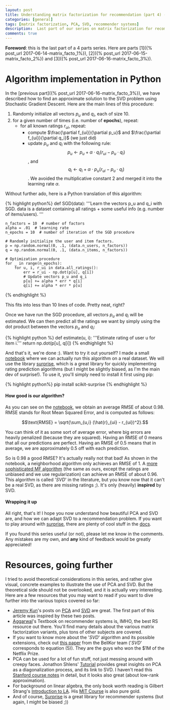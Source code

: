 ```yaml
---
layout: post
title: Understanding matrix factorization for recommendation (part 4) - algorithm implementation
categories: [general]
tags: [matrix factorization, PCA, SVD, recommender systems]
description:  Last part of our series on matrix factorization for recommendation&#58; implementation of our algorithm, and further notes.
comments: true
---
```


**Foreword**: this is the last part of a 4 parts series. Here are parts
[1]({% post_url 2017-06-14-matrix_facto_1%}), [2]({% post_url
2017-06-15-matrix_facto_2%}) and [3]({% post_url 2017-06-16-matrix_facto_3%}).

Algorithm implementation in Python
==================================

In the [previous part]({% post_url 2017-06-16-matrix_facto_3%}), we have described how to find an approximate solution
to the SVD problem using Stochastic Gradient Descent. Here are the main lines
of this procedure:

1. Randomly initialize all vectors $p_u$ and $q_i$, each of size 10.
2. for a given number of times (i.e. number of **epochs**), repeat:
    - for all known ratings $r_{ui}$, repeat:
        * compute $\frac{\partial f_{ui}}{\partial p_u}$ and $\frac{\partial
          f_{ui}}{\partial q_i}$ (we just did)
        * update $p_u$ and $q_i$ with the following rule:
         $$p_u \leftarrow p_u + \alpha \cdot q_i (r_{ui} - p_u \cdot q_i)$$, and 
         $$q_i \leftarrow q_i + \alpha \cdot  p_u (r_{ui} - p_u \cdot q_i)$$.
         We avoided the multiplicative constant $2$ and merged it into the
         learning rate $\alpha$.

Without further ado, here is a Python translation of this algorithm:

{% highlight python%}
def SGD(data):
    '''Learn the vectors p_u and q_i with SGD.
       data is a dataset containing all ratings + some useful info (e.g. number
       of items/users).
    '''

    n_factors = 10  # number of factors
    alpha = .01  # learning rate
    n_epochs = 10  # number of iteration of the SGD procedure

    # Randomly initialize the user and item factors.
    p = np.random.normal(0, .1, (data.n_users, n_factors))
    q = np.random.normal(0, .1, (data.n_items, n_factors))

    # Optimization procedure
    for _ in range(n_epochs):
        for u, i, r_ui in data.all_ratings():
            err = r_ui - np.dot(p[u], q[i])
            # Update vectors p_u and q_i
            p[u] += alpha * err * q[i]
            q[i] += alpha * err * p[u]
{% endhighlight %}

This fits into less than 10 lines of code. Pretty neat, right?

Once we have run the SGD procedure, all vectors $p_u$ and $q_i$ will be
estimated. We can then predict all the ratings we want by simply using the dot
product between the vectors $p_u$ and $q_i$:

{% highlight python %}
def estimate(u, i):
    '''Estimate rating of user u for item i.'''
    return np.dot(p[u], q[i])
{% endhighlight %}

And that's it, we're done :). Want to try it out yourself? I made a small
[notebook](http://nbviewer.jupyter.org/github/NicolasHug/nicolashug.github.io/blob/master/assets/mf_post/Matrix%20factorization%20algorithm.ipynb)
where we can actually run this algorithm on a real dataset.  We will use the
library [surprise](http://surpriselib.com), which is a great library for
quickly implementing rating prediction algorithms (but I might be slightly
biased, as I'm the main dev of surprise!). To use it, you'll simply need to
install it first using pip:


{% highlight python%}
pip install scikit-surprise
{% endhighlight %}

<h4>How good is our algorithm?</h4>

As you can see on the
[notebook](http://nbviewer.jupyter.org/github/NicolasHug/nicolashug.github.io/blob/master/assets/mf_post/Matrix%20factorization%20algorithm.ipynb),
we obtain an average RMSE of about 0.98.  RMSE stands for Root Mean Squared
Error, and is computed as follows:

$$\text{RMSE} = \sqrt{\sum_{u,i} (\hat{r}_{ui} - r_{ui})^2}.$$

You can think of it as some sort of average error, where big errors are heavily
penalized (because they are squared). Having an RMSE of 0 means that all our
predictions are perfect. Having an RMSE of 0.5 means that in average, we are
approximately 0.5 off with each prediction.

So is 0.98 a good RMSE? It's actually really not that bad! As shown in the
notebook, a neighborhood algorithm only achieves an RMSE of 1. A [more
sophisticated MF
algorithm](http://surprise.readthedocs.io/en/stable/matrix_factorization.html#surprise.prediction_algorithms.matrix_factorization.SVD)
(the same as ours, except the ratings are unbiased and we use regularization)
can achieve an RMSE of about 0.96. This algorithm is called '*SVD*' in the
literature, but you know now that it can't be a real SVD, as there are missing
ratings ;). It's only (heavily) **inspired** by SVD.

<h4>Wrapping it up</h4>

All right, that's it! I hope you now understand how beautiful PCA and SVD are,
and how we can adapt SVD to a recommendation problem. If you want to play
around with [surprise](http://surpriselib.com), there are plenty of cool stuff
in the [docs](http://surprise.readthedocs.io/en/stable/FAQ.html).

If you found this series useful (or not), please let me know in the comments.
Any mistakes are my own, and **any** kind of feedback would be greatly
appreciated!

<a name="refs"></a>

Resources, going further
========================

I tried to avoid theoretical considerations in this series, and rather give
visual, concrete examples to illustrate the use of PCA and SVD. But the
theoretical side should not be overlooked, and it is actually very interesting.
Here are a few resources that you may want to read if you want to dive further
into the various topics covered so far:

- [Jeremy Kun](https://jeremykun.com/)'s posts on
  [PCA](https://jeremykun.com/2011/07/27/eigenfaces/) and
  [SVD](https://jeremykun.com/2016/04/18/singular-value-decomposition-part-1-perspectives-on-linear-algebra/)
  are great. The first part of this article was inspired by these two posts.
- [Aggarwal](http://charuaggarwal.net/)'s Textbook on recommender systems is,
  IMHO, the best RS resource out there. You'll find many details about the
  various matrix factorization variants, plus tons of other subjects are
  covered.
- If you want to know more about the '*SVD*' algorithm and its possible
  extensions, check out [this
  paper](https://datajobs.com/data-science-repo/Recommender-Systems-%5BNetflix%5D.pdf)
  from the BellKor team ('*SVD*' corresponds to equation (5)). They are the
  guys who won the $1M of the Netflix Prize.
- PCA can be used for a lot of fun stuff, not just messing around with creepy
  faces. Jonathon Shlens' [Tutorial](https://arxiv.org/abs/1404.1100) provides
  great insights on PCA as a diagonalization process, and its link to SVD. I
  haven't read this [Stanford course
  notes](http://theory.stanford.edu/~tim/s15/l/l9.pdf) in detail, but it looks
  also great (about low-rank approximation).
- For background on linear algebra, the only book worth reading is Gilbert
  Strang's [Introduction to LA](http://math.mit.edu/~gs/linearalgebra/). His
  [MIT
  Course](https://ocw.mit.edu/courses/mathematics/18-06-linear-algebra-spring-2010/index.htm)
  is also pure gold.
- And of course, [Surprise](http://surpriselib.com) is a great library for
  recommender systems (but again, I might be biased ;))
